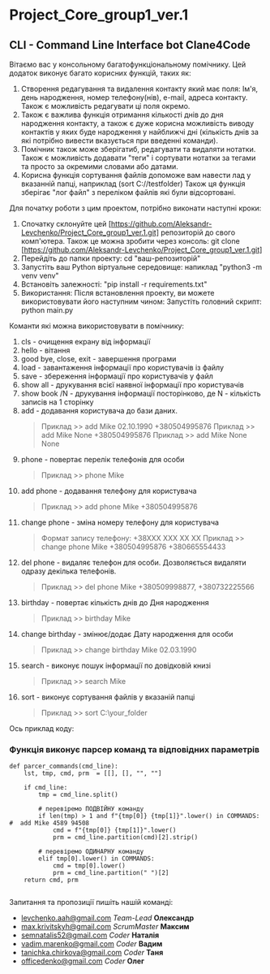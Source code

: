 # Project_Core_group1_ver.1

## CLI - Command Line Interface bot Clane4Code

Вітаємо вас у консольному багатофункціональному помічнику.
Цей додаток виконує багато корисних функцій, таких як:

1. Створення редагування та видалення контакту який має поля: Ім'я, день народження, номер телефону(нів), e-mail, адреса контакту. Також є можливість редагувати ці поля окремо.
2. Також є важлива функція отримання кількості днів до дня народження контакту, а також є дуже корисна можливість виводу контактів у яких буде народження у найближчі дні (кількість днів за які потрібно вивести вказується при введенні команди).
3. Помічник також може зберігатиб, редагувати та видаляти нотатки. Також є можливість додавати "теги" і сортувати нотатки за тегами та просто за окремими словами або датами.
4. Корисна функція сортування файлів допоможе вам навести лад у вказанній папці, наприклад (sort C://testfolder) Також ця функція зберігає "лог файл" з переліком файлів які були відсортовані.

Для початку роботи з цим проектом, потрібно виконати наступні кроки:

1. Спочатку склонуйте цей [https://github.com/Aleksandr-Levchenko/Project_Core_group1_ver.1.git] репозиторій до свого комп'ютера. Також це можна зробити через консоль: git clone [https://github.com/Aleksandr-Levchenko/Project_Core_group1_ver.1.git]
2. Перейдіть до папки проекту: cd "ваш-репозиторій"
3. Запустіть ваш Python віртуальне середовище: напиклад "python3 -m venv venv"
4. Встановіть залежності: "pip install -r requirements.txt"
5. Використання:
   Після встановлення проекту, ви можете використовувати його наступним чином:
   Запустіть головний скрипт:
   python main.py

Команти які можна використовувати в помічнику:

1. cls - очищення екрану від інформації
2. hello - вітання
3. good bye, close, exit - завершення програми
4. load - завантаження інформації про користувачів із файлу
5. save - збереження інформації про користувачів у файл
6. show all - друкування всієї наявної інформації про користувачів
7. show book /N - друкування інформації посторінково, де N - кількість записів на 1 сторінку
8. add - додавання користувача до бази даних.
   > Приклад >> add Mike 02.10.1990 +380504995876
   > Приклад >> add Mike None +380504995876
   > Приклад >> add Mike None None
9. phone - повертає перелік телефонів для особи
   > Приклад >> phone Mike
10. add phone - додавання телефону для користувача
    > Приклад >> add phone Mike +380504995876
11. change phone - зміна номеру телефону для користувача
    > Формат запису телефону: +38ХХХ ХХХ ХХ ХХ
    > Приклад >> change phone Mike +380504995876 +380665554433
12. del phone - видаляє телефон для особи. Дозволяється видаляти одразу декілька телефонів.
    > Приклад >> del phone Mike +380509998877, +380732225566
13. birthday - повертає кількість днів до Дня народження
    > Приклад >> birthday Mike
14. change birthday - змінює/додає Дату народження для особи
    > Приклад >> change birthday Mike 02.03.1990
15. search - виконує пошук інформації по довідковій книзі
    > Приклад >> search Mike
16. sort - виконує сортування файлів у вказаній папці
    > Приклад >> sort C:\\your_folder

Ось приклад коду:

### Функція виконує парсер команд та відповідних параметрів

```
def parcer_commands(cmd_line):
    lst, tmp, cmd, prm  = [[], [], "", ""]

    if cmd_line:
        tmp = cmd_line.split()

        # перевіремо ПОДВІЙНУ команду
        if len(tmp) > 1 and f"{tmp[0]} {tmp[1]}".lower() in COMMANDS: #  add Mike 4589 94508
            cmd = f"{tmp[0]} {tmp[1]}".lower()
            prm = cmd_line.partition(cmd)[2].strip()

        # перевіремо ОДИНАРНУ команду
        elif tmp[0].lower() in COMMANDS:
            cmd = tmp[0].lower()
            prm = cmd_line.partition(" ")[2]
    return cmd, prm


```

Запитання та пропозиції пишіть нашій команді:

- levchenko.aah@gmail.com _Team-Lead_ **Олександр**
- max.krivitskyh@gmail.com _ScrumMaster_ **Максим**
- semnatalis52@gmail.com _Coder_ **Наталія**
- vadim.marenko@gmail.com _Coder_ **Вадим**
- tanichka.chirkova@gmail.com _Coder_ **Таня**
- officedenko@gmail.com _Coder_ **Олег**

